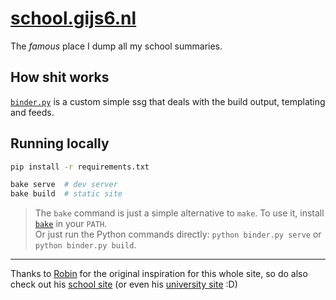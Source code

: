 # [school.gijs6.nl](https://school.gijs6.nl)

The *famous* place I dump all my school summaries.

## How shit works

[`binder.py`](binder.py) is a custom simple ssg that deals with the build output, templating and feeds.

## Running locally

```bash
pip install -r requirements.txt

bake serve  # dev server
bake build  # static site
```

> The `bake` command is just a simple alternative to `make`. To use it, install [`bake`](https://git.dupunkto.org/~meta/dotfiles/blob/master/bin/bake) in your `PATH`.  
> Or just run the Python commands directly: `python binder.py serve` or `python binder.py build`.

---

Thanks to [Robin](https://github.com/RobinBoers) for the original inspiration for this whole site, so do also check out his [school site](https://github.com/RobinBoers/school.geheimesite.nl) (or even his [university site](https://github.com/RobinBoers/uni.geheimesite.nl) :D)
